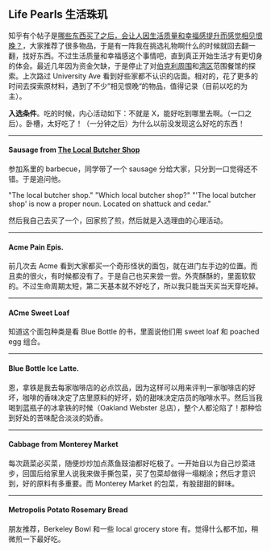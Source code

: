 Life Pearls 生活珠玑
---

知乎有个帖子是[哪些东西买了之后，会让人因生活质量和幸福感提升而感觉相见恨晚？][zhihu-link]，大家推荐了很多物品，于是有一阵我在挑选礼物啊什么的时候就回去翻一翻，找好东西。不过生活质量和幸福感这个事情吧，直到真正开始生活才有更切身的体会。最近几年因为资金欠缺，于是停止了对[伯克利周围][food-comment]和[湾区][food-map]范围餐馆的探索。上次路过 University Ave 看到好些家都不认识的店面。相对的，花了更多的时间去探索原材料，遇到了不少”相见恨晚“的物品，值得记录（目前以吃的为主）。

**入选条件**。吃的时候，内心活动如下：不就是 X，能好吃到哪里去啊。（一口之后）。卧槽，太好吃了！（一分钟之后）为什么以前没发现这么好吃的东西！

---

#### Sausage from [The Local Butcher Shop](http://thelocalbutchershop.com/)

参加系里的 barbecue，同学带了一个 sausage 分给大家，只分到一口觉得还不错。于是追问他。

"The local butcher shop."
"Which local butcher shop?"
"'The local butcher shop' is now a proper noun. Located on shattuck and cedar."

然后我自己去买了一个，回家煎了煎，然后就是入选理由的心理活动。

---

#### Acme Pain Epis.

前几次去 Acme 看到大家都买一个奇形怪状的面包，就在进门左手边的位置。而且卖的很火，有时候都没有了。于是自己也买来尝一尝。外壳酥酥的，里面软软的。不过生命周期太短，第二天基本就不好吃了，所以我只能当天买当天穿吃掉。

---

#### ACme Sweet Loaf

知道这个面包种类是看 Blue Bottle 的书，里面说他们用 sweet loaf 和 poached egg 组合。

---

#### Blue Bottle Ice Latte.

恩，拿铁是我去每家咖啡店的必点饮品，因为这样可以用来评判一家咖啡店的好坏，咖啡的香味决定了店里原料的好坏，奶的甜味决定店员的咖啡水平。然后当我喝到蓝瓶子的冰拿铁的时候（Oakland Webster 总店），整个人都沦陷了！那种恰到好处的苦味配合淡淡的奶香。

---

#### Cabbage from Monterey Market

每次蔬菜必买菜，随便炒炒加点蒸鱼豉油都好吃极了。一开始自以为自己炒菜进步，回国后给家里人说我来做手撕包菜，买了包菜却做得一塌糊涂；然后才意识到，好的原料有多重要。而 Monterey Market 的包菜，有股甜甜的鲜味。

---

#### Metropolis Potato Rosemary Bread

朋友推荐，Berkeley Bowl 和一些 local grocery store 有。觉得什么都不加，稍微煎一下最好吃。

<!-- links -->

[zhihu-link]: https://www.zhihu.com/question/20840874
[food-comment]: https://docs.google.com/document/d/112lhIhIDyVpxYU1AM-6ro4DIbTWi2OBDCpfxSJlsMBw/edit#heading=h.9hi08akptraw
[food-map]: https://www.google.com/maps/d/u/0/view?mid=1lvez1SL8vpWWrY1nMyWw6pHy-ao
